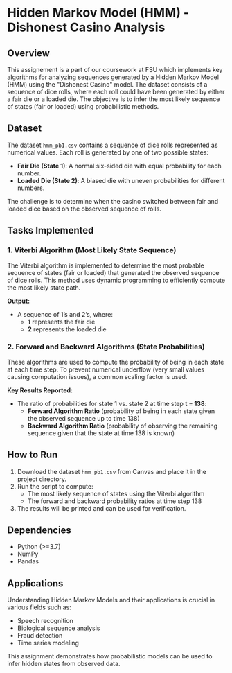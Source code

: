 # Hidden Markov Model (HMM) - Dishonest Casino Analysis

## Overview
This assignement is a part of our coursework at FSU which implements key algorithms for analyzing sequences generated by a Hidden Markov Model (HMM) using the "Dishonest Casino" model. The dataset consists of a sequence of dice rolls, where each roll could have been generated by either a fair die or a loaded die. The objective is to infer the most likely sequence of states (fair or loaded) using probabilistic methods.

## Dataset
The dataset `hmm_pb1.csv` contains a sequence of dice rolls represented as numerical values. Each roll is generated by one of two possible states:
- **Fair Die (State 1)**: A normal six-sided die with equal probability for each number.
- **Loaded Die (State 2)**: A biased die with uneven probabilities for different numbers.

The challenge is to determine when the casino switched between fair and loaded dice based on the observed sequence of rolls.

## Tasks Implemented
### 1. Viterbi Algorithm (Most Likely State Sequence)
The Viterbi algorithm is implemented to determine the most probable sequence of states (fair or loaded) that generated the observed sequence of dice rolls. This method uses dynamic programming to efficiently compute the most likely state path.

**Output:**
- A sequence of 1’s and 2’s, where:
  - **1** represents the fair die
  - **2** represents the loaded die

### 2. Forward and Backward Algorithms (State Probabilities)
These algorithms are used to compute the probability of being in each state at each time step. To prevent numerical underflow (very small values causing computation issues), a common scaling factor is used.

**Key Results Reported:**
- The ratio of probabilities for state 1 vs. state 2 at time step **t = 138**:
  - **Forward Algorithm Ratio** (probability of being in each state given the observed sequence up to time 138)
  - **Backward Algorithm Ratio** (probability of observing the remaining sequence given that the state at time 138 is known)

## How to Run
1. Download the dataset `hmm_pb1.csv` from Canvas and place it in the project directory.
2. Run the script to compute:
   - The most likely sequence of states using the Viterbi algorithm
   - The forward and backward probability ratios at time step 138
3. The results will be printed and can be used for verification.

## Dependencies
- Python (>=3.7)
- NumPy
- Pandas

## Applications
Understanding Hidden Markov Models and their applications is crucial in various fields such as:
- Speech recognition
- Biological sequence analysis
- Fraud detection
- Time series modeling

This assignment demonstrates how probabilistic models can be used to infer hidden states from observed data.



